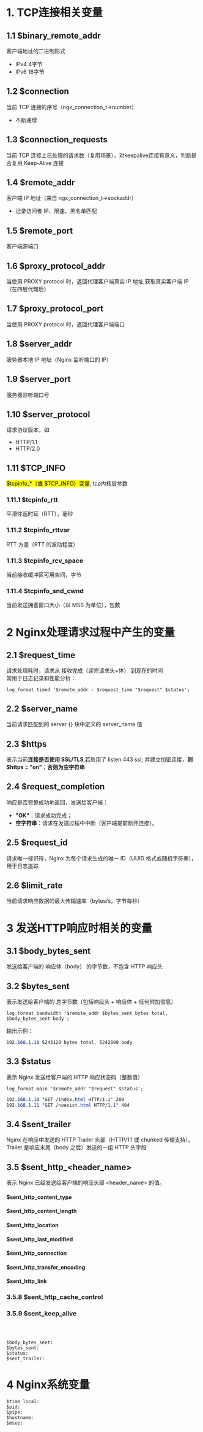 # 1. TCP连接相关变量

## 1.1 $binary_remote_addr
客户端地址的二进制形式
- IPv4 4字节
- IPv6 16字节

## 1.2 $connection
当前 TCP 连接的序号（ngx_connection_t->number）
- 不断递增

## 1.3 $connection_requests
当前 TCP 连接上已处理的请求数（复用场景），对keepalive连接有意义，判断是否复用 Keep-Alive 连接

## 1.4 $remote_addr

客户端 IP 地址（来自 ngx_connection_t->sockaddr）
- 记录访问者 IP、限速、黑名单匹配

## 1.5 $remote_port
客户端源端口

## 1.6 $proxy_protocol_addr

当使用 PROXY protocol 时，返回代理客户端真实 IP 地址,获取真实客户端 IP（在四层代理后）

## 1.7 $proxy_protocol_port
当使用 PROXY protocol 时，返回代理客户端端口

## 1.8 $server_addr
服务器本地 IP 地址（Nginx 监听端口的 IP）

## 1.9 $server_port

服务器监听端口号

## 1.10 $server_protocol
请求协议版本，如 
- HTTP/1.1
- HTTP/2.0

## 1.11 $TCP_INFO

<mark>$tcpinfo_*（或 $TCP_INFO）变量</mark>, tcp内核层参数

### 1.11.1 $tcpinfo_rtt
平滑往返时延（RTT），毫秒

### 1.11.2 $tcpinfo_rttvar
RTT 方差（RTT 的波动程度）

### 1.11.3 $tcpinfo_rcv_space
当前接收缓冲区可用空间，字节

### 1.11.4 $tcpinfo_snd_cwnd

当前发送拥塞窗口大小（以 MSS 为单位），包数



# 2 Nginx处理请求过程中产生的变量

## 2.1 $request_time
请求处理耗时，请求从 接收完成（读完请求头+体） 到现在的时间<br>
常用于日志记录和性能分析：
```nginx
log_format timed '$remote_addr - $request_time "$request" $status';
```

## 2.2 $server_name
当前请求匹配到的 server {} 块中定义的 server_name 值

## 2.3 $https

表示当前**连接是否使用 SSL/TLS**,若启用了 listen 443 ssl; 并建立加密连接，**则 $https = "on"**；**否则为空字符串**

## 2.4 $request_completion

响应是否完整成功地返回，发送给客户端：
- **"OK"**：请求成功完成；
- **空字符串**：请求在发送过程中中断（客户端提前断开连接）。

## 2.5 $request_id

请求唯一标识符，Nginx 为每个请求生成的唯一 ID（UUID 格式或随机字符串），用于日志追踪


## 2.6 $limit_rate
当前请求响应数据的最大传输速率（bytes/s，字节每秒）


# 3 发送HTTP响应时相关的变量


## 3.1 $body_bytes_sent
发送给客户端的 响应体（body） 的字节数，不包含 HTTP 响应头

## 3.2 $bytes_sent
表示发送给客户端的 总字节数（包括响应头 + 响应体 + 任何附加信息）
```nginx
log_format bandwidth '$remote_addr $bytes_sent bytes total, $body_bytes_sent body';
```
输出示例：
```css
192.168.1.10 5243120 bytes total, 5242880 body
```

## 3.3 $status
表示 Nginx 发送给客户端的 HTTP 响应状态码（整数值）
```nginx
log_format main '$remote_addr "$request" $status';
```
```css
192.168.1.10 "GET /index.html HTTP/1.1" 200
192.168.1.11 "GET /noexist.html HTTP/1.1" 404
```

## 3.4 $sent_trailer
Nginx 在响应中发送的 HTTP Trailer 头部（HTTP/1.1 或 chunked 传输支持）。Trailer 是响应末尾（body 之后）发送的一组 HTTP 头字段

## 3.5 $sent_http_<header_name>
表示 Nginx 已经发送给客户端的响应头部 <header_name> 的值。

#### $sent_http_content_type


#### $sent_http_content_length

#### $sent_http_location

#### $sent_http_last_modified

#### $sent_http_connection

#### $sent_http_transfer_encoding

#### $sent_http_link

### 3.5.8 $sent_http_cache_control

### 3.5.9 $sent_keep_alive






```



$body_bytes_sent:
$bytes_sent:
$status:
$sent_trailer:
```

# 4 Nginx系统变量
```
$time_local:
$pid:
$pipe:
$hostname:
$msee:
```
